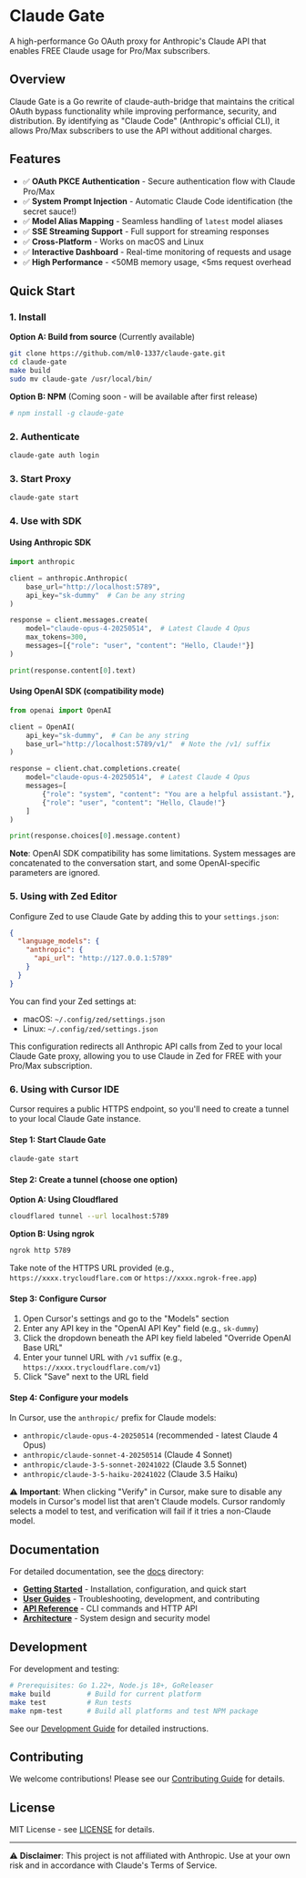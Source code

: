 # Claude Gate

A high-performance Go OAuth proxy for Anthropic's Claude API that enables FREE Claude usage for Pro/Max subscribers.

## Overview

Claude Gate is a Go rewrite of claude-auth-bridge that maintains the critical OAuth bypass functionality while improving performance, security, and distribution. By identifying as "Claude Code" (Anthropic's official CLI), it allows Pro/Max subscribers to use the API without additional charges.

## Features

- ✅ **OAuth PKCE Authentication** - Secure authentication flow with Claude Pro/Max
- ✅ **System Prompt Injection** - Automatic Claude Code identification (the secret sauce!)
- ✅ **Model Alias Mapping** - Seamless handling of `latest` model aliases
- ✅ **SSE Streaming Support** - Full support for streaming responses
- ✅ **Cross-Platform** - Works on macOS and Linux
- ✅ **Interactive Dashboard** - Real-time monitoring of requests and usage
- ✅ **High Performance** - <50MB memory usage, <5ms request overhead

## Quick Start

### 1. Install

**Option A: Build from source** (Currently available)
```bash
git clone https://github.com/ml0-1337/claude-gate.git
cd claude-gate
make build
sudo mv claude-gate /usr/local/bin/
```

**Option B: NPM** (Coming soon - will be available after first release)
```bash
# npm install -g claude-gate
```

### 2. Authenticate

```bash
claude-gate auth login
```

### 3. Start Proxy

```bash
claude-gate start
```

### 4. Use with SDK

#### Using Anthropic SDK
```python
import anthropic

client = anthropic.Anthropic(
    base_url="http://localhost:5789",
    api_key="sk-dummy"  # Can be any string
)

response = client.messages.create(
    model="claude-opus-4-20250514",  # Latest Claude 4 Opus
    max_tokens=300,
    messages=[{"role": "user", "content": "Hello, Claude!"}]
)

print(response.content[0].text)
```

#### Using OpenAI SDK (compatibility mode)
```python
from openai import OpenAI

client = OpenAI(
    api_key="sk-dummy",  # Can be any string
    base_url="http://localhost:5789/v1/"  # Note the /v1/ suffix
)

response = client.chat.completions.create(
    model="claude-opus-4-20250514",  # Latest Claude 4 Opus
    messages=[
        {"role": "system", "content": "You are a helpful assistant."},
        {"role": "user", "content": "Hello, Claude!"}
    ]
)

print(response.choices[0].message.content)
```

**Note**: OpenAI SDK compatibility has some limitations. System messages are concatenated to the conversation start, and some OpenAI-specific parameters are ignored.

### 5. Using with Zed Editor

Configure Zed to use Claude Gate by adding this to your `settings.json`:

```json
{
  "language_models": {
    "anthropic": {
      "api_url": "http://127.0.0.1:5789"
    }
  }
}
```

You can find your Zed settings at:
- macOS: `~/.config/zed/settings.json`
- Linux: `~/.config/zed/settings.json`

This configuration redirects all Anthropic API calls from Zed to your local Claude Gate proxy, allowing you to use Claude in Zed for FREE with your Pro/Max subscription.

### 6. Using with Cursor IDE

Cursor requires a public HTTPS endpoint, so you'll need to create a tunnel to your local Claude Gate instance.

#### Step 1: Start Claude Gate
```bash
claude-gate start
```

#### Step 2: Create a tunnel (choose one option)

**Option A: Using Cloudflared**
```bash
cloudflared tunnel --url localhost:5789
```

**Option B: Using ngrok**
```bash
ngrok http 5789
```

Take note of the HTTPS URL provided (e.g., `https://xxxx.trycloudflare.com` or `https://xxxx.ngrok-free.app`)

#### Step 3: Configure Cursor

1. Open Cursor's settings and go to the "Models" section
2. Enter any API key in the "OpenAI API Key" field (e.g., `sk-dummy`)
3. Click the dropdown beneath the API key field labeled "Override OpenAI Base URL"
4. Enter your tunnel URL with `/v1` suffix (e.g., `https://xxxx.trycloudflare.com/v1`)
5. Click "Save" next to the URL field

#### Step 4: Configure your models

In Cursor, use the `anthropic/` prefix for Claude models:
- `anthropic/claude-opus-4-20250514` (recommended - latest Claude 4 Opus)
- `anthropic/claude-sonnet-4-20250514` (Claude 4 Sonnet)
- `anthropic/claude-3-5-sonnet-20241022` (Claude 3.5 Sonnet)
- `anthropic/claude-3-5-haiku-20241022` (Claude 3.5 Haiku)

⚠️ **Important**: When clicking "Verify" in Cursor, make sure to disable any models in Cursor's model list that aren't Claude models. Cursor randomly selects a model to test, and verification will fail if it tries a non-Claude model.

## Documentation

For detailed documentation, see the [docs](./docs) directory:

- **[Getting Started](./docs/getting-started/)** - Installation, configuration, and quick start
- **[User Guides](./docs/guides/)** - Troubleshooting, development, and contributing
- **[API Reference](./docs/reference/)** - CLI commands and HTTP API
- **[Architecture](./docs/architecture/)** - System design and security model

## Development

For development and testing:

```bash
# Prerequisites: Go 1.22+, Node.js 18+, GoReleaser
make build         # Build for current platform
make test          # Run tests
make npm-test      # Build all platforms and test NPM package
```

See our [Development Guide](./docs/guides/development.md) for detailed instructions.

## Contributing

We welcome contributions! Please see our [Contributing Guide](./docs/guides/contributing.md) for details.

## License

MIT License - see [LICENSE](./LICENSE) for details.

---

⚠️ **Disclaimer**: This project is not affiliated with Anthropic. Use at your own risk and in accordance with Claude's Terms of Service.
